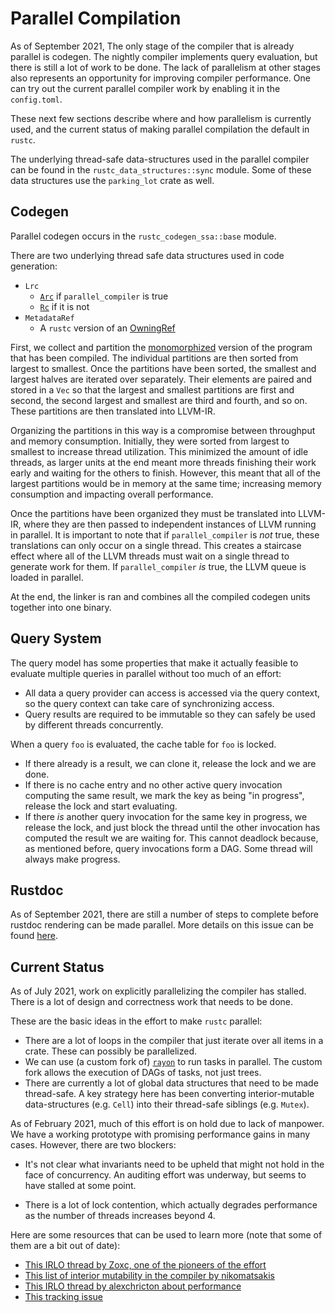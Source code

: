 # Parallel Compilation

As of <!-- date: 2021-09 --> September 2021, The only stage of the compiler 
that is already parallel is codegen. The nightly compiler implements query evaluation,
but there is still a lot of work to be done. The lack of parallelism at other stages 
also represents an opportunity for improving compiler performance. One can try out the current 
parallel compiler work by enabling it in the `config.toml`.

These next few sections describe where and how parallelism is currently used, 
and the current status of making parallel compilation the default in `rustc`.

The underlying thread-safe data-structures used in the parallel compiler 
can be found in the `rustc_data_structures::sync` module. Some of these data structures
use the `parking_lot` crate as well.

## Codegen

Parallel codegen occurs in the `rustc_codegen_ssa::base` module.

There are two underlying thread safe data structures used in code generation:

- `Lrc`
    -  [`Arc`][Arc] if `parallel_compiler` is true
    -  [`Rc`][Rc] if it is not
- `MetadataRef`
    - A `rustc` version of an [OwningRef][OwningRef]

First, we collect and partition the [monomorphized][monomorphization] version of the program
that has been compiled. The individual partitions are then sorted from largest to smallest.
Once the partitions have been sorted, the smallest and largest halves are iterated over separately.
Their elements are paired and stored in a `Vec` so that the largest
and smallest partitions are first and second, the second largest and smallest are
third and fourth, and so on. These partitions are then translated into LLVM-IR.

Organizing the partitions in this way is a compromise between throughput and memory consumption.
Initially, they were sorted from largest to smallest to increase thread utilization.
This minimized the amount of idle threads, as larger units at the end meant more threads
finishing their work early and waiting for the others to finish. However, this meant that all of
the largest partitions would be in memory at the same time; increasing memory consumption and
impacting overall performance.

Once the partitions have been organized they must be translated into LLVM-IR, where they are
then passed to independent instances of LLVM running in parallel. It is important to note
that if `parallel_compiler` is _not_ true, these translations can only occur on a single thread.
This creates a staircase effect where all of the LLVM threads must wait on a single 
thread to generate work for them. If `parallel_compiler` _is_ true, the LLVM queue is 
loaded in parallel.

At the end, the linker is ran and combines all the compiled codegen units together into one binary.

## Query System 

The query model has some properties that make it actually feasible to evaluate
multiple queries in parallel without too much of an effort:

- All data a query provider can access is accessed via the query context, so
  the query context can take care of synchronizing access.
- Query results are required to be immutable so they can safely be used by
  different threads concurrently.

When a query `foo` is evaluated, the cache table for `foo` is locked.

- If there already is a result, we can clone it, release the lock and
  we are done.
- If there is no cache entry and no other active query invocation computing the
  same result, we mark the key as being "in progress", release the lock and
  start evaluating.
- If there *is* another query invocation for the same key in progress, we
  release the lock, and just block the thread until the other invocation has
  computed the result we are waiting for. This cannot deadlock because, as
  mentioned before, query invocations form a DAG. Some thread will always make
  progress.

## Rustdoc

As of <!-- date: 2021-09--> September 2021, there are still a number of steps 
to complete before rustdoc rendering can be made parallel. More details on
this issue can be found [here][parallel-rustdoc].

## Current Status

As of <!-- date: 2021-07 --> July 2021, work on explicitly parallelizing the
compiler has stalled. There is a lot of design and correctness work that needs
to be done. 

These are the basic ideas in the effort to make `rustc` parallel:

- There are a lot of loops in the compiler that just iterate over all items in
  a crate. These can possibly be parallelized.
- We can use (a custom fork of) [`rayon`] to run tasks in parallel. The custom
  fork allows the execution of DAGs of tasks, not just trees.
- There are currently a lot of global data structures that need to be made
  thread-safe. A key strategy here has been converting interior-mutable
  data-structures (e.g. `Cell`) into their thread-safe siblings (e.g. `Mutex`).

[`rayon`]: https://crates.io/crates/rayon

As of <!-- date: 2021-02 --> February 2021, much of this effort is on hold due
to lack of manpower. We have a working prototype with promising performance
gains in many cases. However, there are two blockers:

- It's not clear what invariants need to be upheld that might not hold in the
  face of concurrency. An auditing effort was underway, but seems to have
  stalled at some point.

- There is a lot of lock contention, which actually degrades performance as the
  number of threads increases beyond 4.

Here are some resources that can be used to learn more (note that some of them
are a bit out of date):

- [This IRLO thread by Zoxc, one of the pioneers of the effort][irlo0]
- [This list of interior mutability in the compiler by nikomatsakis][imlist]
- [This IRLO thread by alexchricton about performance][irlo1]
- [This tracking issue][tracking]

[irlo0]: https://internals.rust-lang.org/t/parallelizing-rustc-using-rayon/6606
[imlist]: https://github.com/nikomatsakis/rustc-parallelization/blob/master/interior-mutability-list.md
[irlo1]: https://internals.rust-lang.org/t/help-test-parallel-rustc/11503
[tracking]: https://github.com/rust-lang/rust/issues/48685
[monomorphization]:https://rustc-dev-guide.rust-lang.org/backend/monomorph.html
[parallel-rustdoc]:https://github.com/rust-lang/rust/issues/82741
[Arc]:https://doc.rust-lang.org/std/sync/struct.Arc.html
[Rc]:https://doc.rust-lang.org/std/rc/struct.Rc.html
[OwningRef]:https://doc.rust-lang.org/nightly/nightly-rustc/rustc_data_structures/owning_ref/index.html
